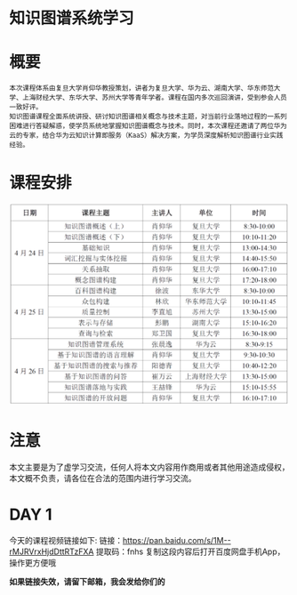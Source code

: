 知识图谱系统学习
===
# 概要
    本次课程体系由复旦大学肖仰华教授策划，讲者为复旦大学、华为云、湖南大学、华东师范大学、上海财经大学、东华大学、苏州大学等青年学者。课程在国内多次巡回演讲，受到参会人员一致好评。  
    知识图谱课程全面系统讲授、研讨知识图谱相关概念与技术主题，对当前行业落地过程的一系列困难进行答疑解惑，使学员系统地掌握知识图谱概念与技术。同时，本次课程还邀请了两位华为云的专家，结合华为云知识计算即服务（KaaS）解决方案，为学员深度解析知识图谱行业实践经验。

# 课程安排
![img](课程安排.png)

# 注意
本文主要是为了虚学习交流，任何人将本文内容用作商用或者其他用途造成侵权，本文概不负责，请各位在合法的范围内进行学习交流。

# DAY 1 
今天的课程视频链接如下:
链接：https://pan.baidu.com/s/1M--rMJRVrxHjdDttRTzFXA 
提取码：fnhs 
复制这段内容后打开百度网盘手机App，操作更方便哦

**如果链接失效，请留下邮箱，我会发给你们的**
